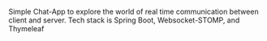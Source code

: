 Simple Chat-App to explore the world of real time communication between client and server. Tech stack is Spring Boot, Websocket-STOMP, and Thymeleaf
